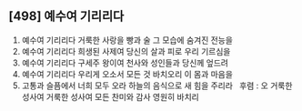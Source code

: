 ## [498] 예수여 기리리다

1) 예수여 기리리다 거룩한 사랑을 빵과 술 그 모습에 숨겨진 전능을  
2) 예수여 기리리다 희생된 사제여 당신의 살과 피로 우리 기르심을  
3) 예수여 기리리다 구세주 왕이여 천사와 성인들과 당신께 엎드려  
4) 예수여 기리리다 우리게 오소서 모든 것 바치오리 이 몸과 마음을   
5) 고통과 슬픔에서 너희 모두 오라 하늘의 음식으로 새 힘을 주리라  
후렴 : 오 거룩한 성사여 거룩한 성사여 모든 찬미와 감사 영원히 바치리
